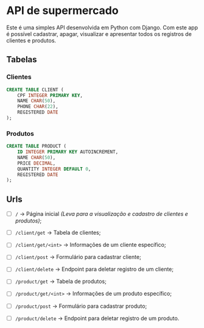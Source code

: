# API de supermercado
Este é uma simples API desenvolvida em Python com Django. Com este app é possível cadastrar, apagar,
visualizar e apresentar todos os registros de clientes e produtos.

## Tabelas

### Clientes

```SQL
CREATE TABLE CLIENT (
	CPF INTEGER PRIMARY KEY,
	NAME CHAR(50),
	PHONE CHAR(22),
	REGISTERED DATE
);
```

### Produtos

```SQL
CREATE TABLE PRODUCT (
	ID INTEGER PRIMARY KEY AUTOINCREMENT,
	NAME CHAR(50),
	PRICE DECIMAL,
	QUANTITY INTEGER DEFAULT 0,
	REGISTERED DATE
);
```

## Urls
- [ ] `/` -> Página inicial _(Leva para a visualização e cadastro de clientes e produtos)_;

- [ ] `/client/get` -> Tabela de clientes;
- [ ] `/client/get/<int>` -> Informações de um cliente específico;
- [ ] `/client/post` -> Formulário para cadastrar cliente;
- [ ] `/client/delete` -> Endpoint para deletar registro de um cliente;

- [ ] `/product/get` -> Tabela de produtos;
- [ ] `/product/get/<int>` -> Informações de um produto específico;
- [ ] `/product/post` -> Formulário para cadastrar produto;
- [ ] `/product/delete` -> Endpoint para deletar registro de um produto.